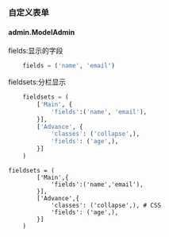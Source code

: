 ### 自定义表单
#### admin.ModelAdmin
fields:显示的字段
``` python
    fields = ('name', 'email')
```
fieldsets:分栏显示

``` python
    fieldsets = (
        ['Main', {
            'fields':('name', 'email'),
        }],
        ['Advance', {
            'classes': ('collapse',),
            'fields': ('age',),
        }]
    )
```
    fieldsets = (
            ['Main',{
                'fields':('name','email'),
            }],
            ['Advance',{
                'classes': ('collapse',), # CSS
                'fields': ('age',),
            }]
        )
```